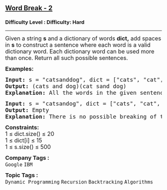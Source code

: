 <h2><a href="https://www.geeksforgeeks.org/problems/word-break-part-23249/1?page=1&company=Google&difficulty=Hard&status=unsolved,attempted&sortBy=submissions">Word Break - 2</a></h2><h3>Difficulty Level : Difficulty: Hard</h3><hr><div class="problems_problem_content__Xm_eO"><p><span style="font-size: 18px;">Given a string <strong>s</strong> and a dictionary of words <strong>dict</strong><strong>,</strong> add spaces in <strong>s</strong> to construct a sentence where each word is a valid dictionary word. Each dictionary word can be used more than once. Return all such possible sentences.</span></p>
<p><strong><span style="font-size: 18px;">Examples:</span></strong></p>
<pre><span style="font-size: 18px;"><strong>Input:</strong> s = "catsanddog", dict = ["cats", "cat", "and", "sand", "dog"]
<strong>Output:</strong> (cats and dog)(cat sand dog)
<strong>Explanation:</strong> All the words in the given sentences are present in the dictionary.</span></pre>
<pre><span style="font-size: 18px;"><strong>Input:</strong> s = "catsandog", dict = ["cats", "cat", "and", "sand", "dog"]
<strong>Output:</strong> Empty
<strong>Explanation:</strong> There is no possible breaking of the string s where all the words are present in dict.</span></pre>
<p><span style="font-size: 18px;"><strong>Constraints:</strong><br>1 ≤ dict.size() ≤ 20<br>1 ≤ dict[i] ≤ 15<br>1 ≤ s.size() ≤ 500</span></p></div><p><span style=font-size:18px><strong>Company Tags : </strong><br><code>Google</code>&nbsp;<code>IBM</code>&nbsp;<br><p><span style=font-size:18px><strong>Topic Tags : </strong><br><code>Dynamic Programming</code>&nbsp;<code>Recursion</code>&nbsp;<code>Backtracking</code>&nbsp;<code>Algorithms</code>&nbsp;
